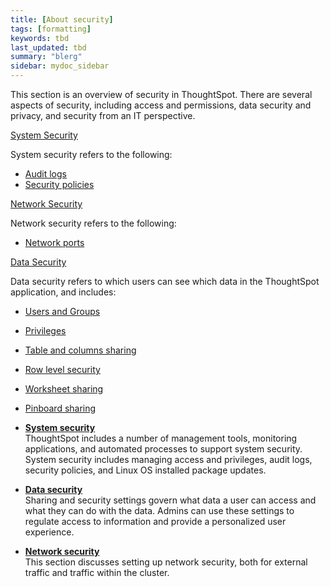 ```yaml
---
title: [About security]
tags: [formatting]
keywords: tbd
last_updated: tbd
summary: "blerg"
sidebar: mydoc_sidebar
---
```

This section is an overview of security in ThoughtSpot. There are several aspects of security, including access and permissions, data security and privacy, and security from an IT perspective.

[System Security](audit_logs.html#)

System security refers to the following:

-   [Audit logs](get_audit_logs.html#)
-   [Security policies](security_policy.html#)

[Network Security](network_security.html#)

Network security refers to the following:

-   [Network ports](../setup/firewall_ports.html#)

[Data Security](sharing_security_overview.html#)

Data security refers to which users can see which data in the ThoughtSpot application, and includes:

-   [Users and Groups](../users_groups/about_users_groups.html#)
-   [Privileges](../users_groups/about_privileges.html)
-   [Table and columns sharing](share_source_tables.html#)
-   [Row level security](about_row_security.html#)
-   [Worksheet sharing](share_worksheets.html#)
-   [Pinboard sharing](share_pinboards.html#)

-   **[System security](../../admin/data_security/audit_logs.html)**  
ThoughtSpot includes a number of management tools, monitoring applications, and automated processes to support system security. System security includes managing access and privileges, audit logs, security policies, and Linux OS installed package updates.
-   **[Data security](../../admin/data_security/sharing_security_overview.html)**  
Sharing and security settings govern what data a user can access and what they can do with the data. Admins can use these settings to regulate access to information and provide a personalized user experience.
-   **[Network security](../../admin/data_security/network_security.html)**  
This section discusses setting up network security, both for external traffic and traffic within the cluster.
